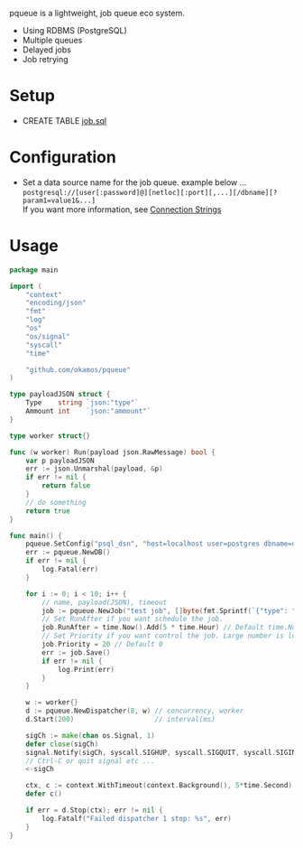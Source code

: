 pqueue is a lightweight, job queue eco system.

* Using RDBMS (PostgreSQL)
* Multiple queues
* Delayed jobs
* Job retrying

# Setup
* CREATE TABLE [job.sql](https://github.com/okamos/pqueue/blob/master/data/schema/job.sql)

# Configuration
* Set a data source name for the job queue. example below ...
    `postgresql://[user[:password]@][netloc][:port][,...][/dbname][?param1=value1&...]`  
    If you want more information, see [Connection Strings](https://www.postgresql.org/docs/current/static/libpq-connect.html#LIBPQ-CONNSTRING)

# Usage

```go
package main

import (
	"context"
	"encoding/json"
	"fmt"
	"log"
	"os"
	"os/signal"
	"syscall"
	"time"

	"github.com/okamos/pqueue"
)

type payloadJSON struct {
	Type    string `json:"type"`
	Ammount int    `json:"ammount"`
}

type worker struct{}

func (w worker) Run(payload json.RawMessage) bool {
	var p payloadJSON
	err := json.Unmarshal(payload, &p)
	if err != nil {
		return false
	}
	// do something
	return true
}

func main() {
	pqueue.SetConfig("psql_dsn", "host=localhost user=postgres dbname=development sslmode=disable")
	err := pqueue.NewDB()
	if err != nil {
		log.Fatal(err)
	}

	for i := 0; i < 10; i++ {
		// name, payload(JSON), timeout
		job := pqueue.NewJob("test job", []byte(fmt.Sprintf(`{"type": "mini", "ammount": %d}`, i)), 5)
		// Set RunAfter if you want schedule the job.
		job.RunAfter = time.Now().Add(5 * time.Hour) // Default time.Now()
		// Set Priority if you want control the job. Large number is low latency.
		job.Priority = 20 // Default 0
		err := job.Save()
		if err != nil {
			log.Print(err)
		}
	}

	w := worker{}
	d := pqueue.NewDispatcher(8, w) // concurrency, worker
	d.Start(200)                    // interval(ms)

	sigCh := make(chan os.Signal, 1)
	defer close(sigCh)
	signal.Notify(sigCh, syscall.SIGHUP, syscall.SIGQUIT, syscall.SIGINT)
	// Ctrl-C or quit signal etc ...
	<-sigCh

	ctx, c := context.WithTimeout(context.Background(), 5*time.Second)
	defer c()

	if err = d.Stop(ctx); err != nil {
		log.Fatalf("Failed dispatcher 1 stop: %s", err)
	}
}
```
